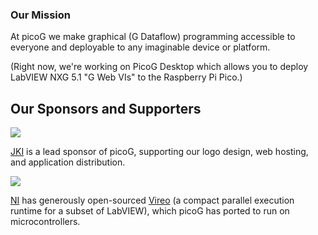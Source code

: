 ### Our Mission

At picoG we make graphical (G Dataflow) programming accessible to everyone and deployable to any imaginable device or platform.

(Right now, we're working on PicoG Desktop which allows you to deploy LabVIEW NXG 5.1 "G Web VIs" to the Raspberry Pi Pico.)

## Our Sponsors and Supporters

![](https://user-images.githubusercontent.com/381432/128289712-7ae485ba-c0e6-4340-8f3d-5790921f5701.png)

[JKI](jki.net) is a lead sponsor of picoG, supporting our logo design, web hosting, and application distribution.

![](https://user-images.githubusercontent.com/381432/128289892-719ac4db-5c1b-4428-848c-f343f14c78e6.jpg)

[NI](ni.com) has generously open-sourced [Vireo](https://github.com/ni/VireoSDK) (a compact parallel execution runtime for a subset of LabVIEW), which picoG has ported to run on microcontrollers.
